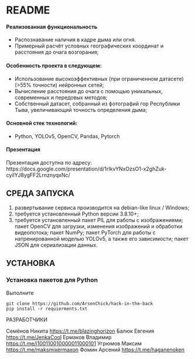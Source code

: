 <h1>README</h1>

<h4>Реализованная функциональность</h4>
<ul>
    <li>Распознавание наличия в кадре дыма или огня.</li>
    <li>Примерный расчёт условных географических координат и расстояния до очага возгорания;</li>
</ul> 
<h4>Особенность проекта в следующем:</h4>
<ul>
    <li>Использование высокоэффективных (при ограниченном датасете) (>55% точности) нейронных сетей;</li>
    <li>Вычисление расстояния до очага с помощью уникальных, современных и передовых методов;</li>
    <li>Собственный датасет, собранный из фотографий гор Республики Тыва, увеличивающий точность определения дыма;</li>  
 </ul>

<h4>Основной стек технологий:</h4>
<ul>
    <li>Python, YOLOv5, OpenCV, Pandas, Pytorch</li>  
</ul>

<h4>Презентация</h4>
<p>Презентация доступна по адресу: https://docs.google.com/presentation/d/1rIkvYNxOzsO1-x2ghZuk-cyiIYJ8ygFF2LrnznyqxNc/ </p>


СРЕДА ЗАПУСКА
------------
1) развертывание сервиса производится на debian-like linux / Windows;
2) требуется установленный Python версии 3.8.10+;
3) требуется установленный пакет PIL для работы с изображениями; пакет OpenCV для загрузки, изменения изображений и обработки видеопотока; пакет NumPy; пакет PyTorch для работы с натренированной моделью YOLOv5, а также его зависимости; пакет JSON для сериализации данных.


УСТАНОВКА
------------
### Установка пакетов для Python

Выполните 
~~~
git clone https://github.com/ArsenChick/hack-in-the-back
pip install -r requierments.txt
~~~


РАЗРАБОТЧИКИ

Семёнов Никита https://t.me/blazinghorizon
Балюк Евгения https://t.me/JenkaCool
Ермаков Владимир https://t.me/i100110010000011000101
Угрюмов Максим https://t.me/maksmixermaxon
Фомин Арсений https://t.me/haganenoken
